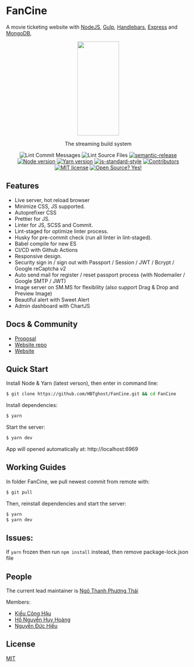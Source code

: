 # FanCine

  A movie ticketing website with [NodeJS](https://nodejs.org), [Gulp](https://gulpjs.com/), [Handlebars](https://handlebarsjs.com/), [Express](https://github.com/expressjs/express) and [MongoDB](https://www.mongodb.com/), 
  
<div align="center">
<p align="center">
  <a href="https://gulpjs.com">
    <img height="257" width="114" src="https://raw.githubusercontent.com/gulpjs/artwork/master/gulp-2x.png">
  </a>
  <p align="center">The streaming build system</p>
</p>

![Lint Commit Messages](https://github.com/HBTghost/FanCine/workflows/Lint%20Commit%20Messages/badge.svg?branch=main)
![Lint Source Files](https://github.com/HBTghost/FanCine/workflows/Lint%20Source%20Files/badge.svg?branch=main)
[![semantic-release][semantic-image]][semantic-url]
[![Node version](https://img.shields.io/badge/node-14.15.1-FF00FF.svg)](https://shields.io/)
[![Yarn version](https://img.shields.io/badge/yarn-1.22.5-00FFFF.svg)](https://shields.io/)
[![js-standard-style][eslint-image]][eslint-url]
[![Contributors](https://img.shields.io/badge/contributors-4-FFFF00.svg)](https://shields.io/)
[![MIT license](https://img.shields.io/badge/License-MIT-blue.svg)](https://lbesson.mit-license.org/)
[![Open Source? Yes!](https://badgen.net/badge/Open%20Source%20%3F/Yes%21/blue?icon=github)](https://github.com/Naereen/badges/)

</div>

[semantic-image]: https://img.shields.io/badge/%20%20%F0%9F%93%A6%F0%9F%9A%80-semantic--release-e10079.svg
[semantic-url]: https://github.com/semantic-release/semantic-release
[eslint-image]: https://badgen.net/badge/eslint/airbnb/ff5a5f?icon=airbnb
[eslint-url]: https://eslint.org/

## Features

  * Live server, hot reload browser
  * Minimize CSS, JS supported.
  * Autoprefixer CSS
  * Prettier for JS.
  * Linter for JS, SCSS and Commit.
  * Lint-staged for optimize linter process.
  * Husky for pre-commit check (run all linter in lint-staged).
  * Babel compile for new ES
  * CI/CD with Github Actions
  * Responsive design.
  * Security sign in / sign out with Passport / Session / JWT / Bcrypt / Google reCaptcha v2
  * Auto send mail for register / reset passport process (with Nodemailer / Google SMTP / JWT)
  * Image server on SM.MS for flexibility (also support Drag & Drop and Preview Image)
  * Beautiful alert with Sweet Alert
  * Admin dashboard with ChartJS

## Docs & Community

  * [Proposal](https://docs.google.com/document/d/1LCmHC-N9CkWMpLu0BuUbIqHyHsOfPyBb3GwbVM_3A8Y/edit?fbclid=IwAR3kT4l1fPlB80KM858vi3w6Cjkk7x3Wz5C5GDRL7gOn-yQoKwZ3QDN3sYg)
  * [Website repo](https://github.com/HBTghost/FanCine)
  * [Website](https://fancine.herokuapp.com)
  

## Quick Start

  Install Node & Yarn (latest verson), then enter in command line:

```bash
$ git clone https://github.com/HBTghost/FanCine.git && cd FanCine
```

  Install dependencies:

```bash
$ yarn
```

  Start the server:

```bash
$ yarn dev
```

  App will opened automatically at: http://localhost:6969

## Working Guides

  In folder FanCine, we pull newest commit from remote with:

```bash
$ git pull
```

  Then, reinstall dependencies and start the server:

```bash
$ yarn
$ yarn dev
```

## Issues:
  If ```yarn``` frozen then run ```npm install``` instead, then remove package-lock.json file

## People

The current lead maintainer is [Ngô Thanh Phương Thái](https://github.com/HBTghost)

Members:
  * [Kiều Công Hậu](https://github.com/kieuconghau)
  * [Hồ Nguyễn Huy Hoàng](https://github.com/18127006)
  * [Nguyễn Đức Hiếu](https://github.com/18127099)

## License

  [MIT](LICENSE)
